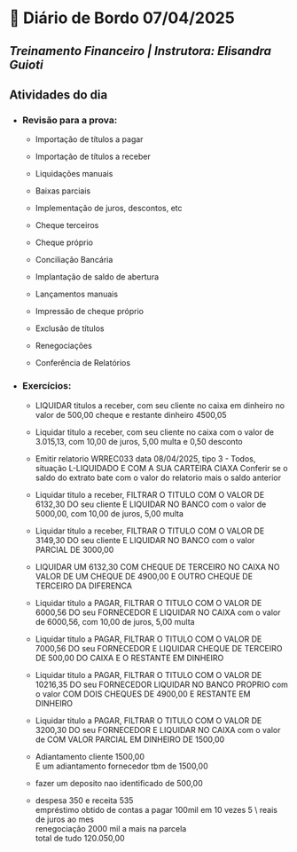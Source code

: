 # 📌 **Diário de Bordo 07/04/2025**
## *Treinamento Financeiro | Instrutora: Elisandra Guioti*

## Atividades do dia

- ### Revisão para a prova:
    - Importação de títulos a pagar

    - Importação de títulos a receber

    - Liquidações manuais

    - Baixas parciais

    - Implementação de juros, descontos, etc

    - Cheque terceiros

    - Cheque próprio

    - Conciliação Bancária

    - Implantação de saldo de abertura

    - Lançamentos manuais

    - Impressão de cheque próprio

    - Exclusão de títulos

    - Renegociações

    - Conferência de Relatórios

- ### Exercícios:
    - LIQUIDAR titulos a receber, com seu cliente no caixa em dinheiro no valor de 500,00 cheque e restante dinheiro 4500,05

    - Liquidar titulo a receber, com seu cliente no caixa com o valor de 3.015,13, com 10,00 de juros, 5,00 multa e 0,50 desconto

    - Emitir relatorio WRREC033 data 08/04/2025, tipo 3 - Todos, situação L-LIQUIDADO E COM A SUA CARTEIRA CIAXA
    Conferir se o saldo do extrato bate com o valor do relatorio mais o saldo anterior
    
    - Liquidar titulo a receber,  FILTRAR O TITULO COM O VALOR DE 6132,30 DO seu cliente  E LIQUIDAR NO BANCO com o valor de 5000,00, com 10,00 de juros, 5,00 multa

    - Liquidar titulo a receber,  FILTRAR O TITULO COM O VALOR DE 3149,30 DO seu cliente  E LIQUIDAR NO BANCO com o valor PARCIAL DE 3000,00
    
    - LIQUIDAR UM 6132,30 COM CHEQUE DE TERCEIRO NO CAIXA NO VALOR DE UM CHEQUE DE 4900,00 E OUTRO CHEQUE DE TERCEIRO DA DIFERENCA
    
    - Liquidar titulo a PAGAR, FILTRAR O TITULO COM O VALOR DE 6000,56 DO seu FORNECEDOR  E LIQUIDAR NO CAIXA com o valor de 6000,56, com 10,00 de juros, 5,00 multa 

    - Liquidar titulo a PAGAR, FILTRAR O TITULO COM O VALOR DE 7000,56 DO seu FORNECEDOR E LIQUIDAR CHEQUE DE TERCEIRO DE 500,00 DO CAIXA E O RESTANTE EM DINHEIRO

    - Liquidar titulo a PAGAR, FILTRAR O TITULO COM O VALOR DE 10216,35 DO seu FORNECEDOR  LIQUIDAR NO BANCO PROPRIO com o valor COM DOIS CHEQUES DE 4900,00 E RESTANTE EM DINHEIRO

    - Liquidar titulo a PAGAR, FILTRAR O TITULO COM O VALOR DE 3200,30 DO seu FORNECEDOR  E LIQUIDAR NO CAIXA com o valor de COM VALOR PARCIAL EM DINHEIRO DE 1500,00
    
    - Adiantamento cliente 1500,00 \
    E um adiantamento fornecedor tbm de 1500,00
    
    - fazer um deposito nao identificado de 500,00
    
    - despesa 350 e receita 535 \
    empréstimo obtido de contas a pagar 100mil em 10 vezes 5 \ reais de juros ao mes  \
    renegociação 2000 mil a mais na parcela \
    total de tudo 120.050,00 